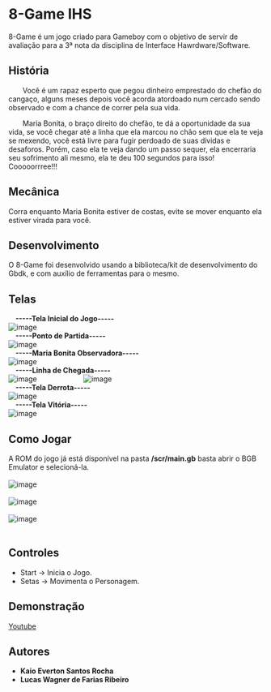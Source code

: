 # 8-Game IHS
  8-Game é um jogo criado para Gameboy com o objetivo de servir de avaliação para a 3ª nota da disciplina de Interface Hawrdware/Software.

## História
  <p>&emsp;&emsp;Você é um rapaz esperto que pegou dinheiro emprestado do chefão do cangaço, alguns meses depois você acorda atordoado num cercado sendo observado e com a chance de correr pela sua vida.</p>
  <p>&emsp;&emsp;Maria Bonita, o braço direito do chefão, te dá a oportunidade da sua vida, se você chegar até a linha que ela marcou no chão sem que ela te veja se mexendo, você está livre para fugir perdoado de suas dívidas e desaforos. Porém, caso ela te veja dando um passo sequer, ela encerraria seu sofrimento ali mesmo, ela te deu 100 segundos para isso! Cooooorrree!!!</p>

## Mecânica 
  Corra enquanto Maria Bonita estiver de costas, evite se mover enquanto ela estiver virada para você.

## Desenvolvimento
  O 8-Game foi desenvolvido usando a biblioteca/kit de desenvolvimento do Gbdk, e com auxílio de ferramentas para o mesmo.

## Telas
  &emsp;**-----Tela Inicial do Jogo-----**
  <br />
  ![image](https://user-images.githubusercontent.com/57022399/146011906-03a2fe5b-c1c3-4d72-bfca-de52059c6060.png)
  <br />
  &emsp;**-----Ponto de Partida-----**
  <br />
  ![image](https://user-images.githubusercontent.com/57022399/146010798-343b5f4c-dabf-41f6-ad00-8a9bd1272c28.png)
  <br />
  &emsp;**-----Maria Bonita Observadora-----**
  <br />
  ![image](https://user-images.githubusercontent.com/57022399/146010938-ccad0e3e-267c-4513-ac78-f3be69d93177.png)
  <br />
  &emsp;**-----Linha de Chegada-----**
  <br />
  ![image](https://user-images.githubusercontent.com/57022399/146011232-9fb27e19-8935-4886-99cb-fb6387eaf5d6.png)
   &emsp;&emsp;&emsp;&emsp;&emsp;&emsp;
  ![image](https://user-images.githubusercontent.com/57022399/146011315-56fa5205-dca7-40da-b7a6-d3a2d0988d87.png)
  <br />
  &emsp;**-----Tela Derrota-----**
  <br />
  ![image](https://user-images.githubusercontent.com/57022399/146011048-3d60ad24-a313-4479-b419-51696f4086bb.png)
  <br />
  &emsp;**-----Tela Vitória-----**
  <br />
  ![image](https://user-images.githubusercontent.com/57022399/146011385-63265c20-3d08-4050-96c5-9f6130ef8696.png)
## Como Jogar
A ROM do jogo já está disponível na pasta **/scr/main.gb** basta abrir o BGB Emulator e selecioná-la.
<br /><br />
![image](https://user-images.githubusercontent.com/57022399/146013777-12f2097e-3f89-41fa-bc94-4d4362788a9f.png)
<br /><br />
![image](https://user-images.githubusercontent.com/57022399/146013840-d2141355-9797-4838-996f-11a0ffef02ea.png)
<br /><br />
![image](https://user-images.githubusercontent.com/57022399/146014878-80d4f04d-9b74-4eb9-832d-367f875b2a23.png)
<br /><br />
## Controles
* Start -> Inicia o Jogo.
* Setas -> Movimenta o Personagem.

## Demonstração
[Youtube](https://www.youtube.com/watch?v=PkrHKrWi83g)



## Autores
* **Kaio Everton Santos Rocha**
* **Lucas Wagner de Farias Ribeiro**

